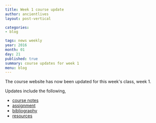 ```yaml
---
title: Week 1 course update
author: ancientlives
layout: post-vertical

categories:
- blog

tags: news weekly
year: 2016
month: 01
day: 21
published: true
summary: course updates for week 1
menu: blog
---
```


The course website has now been updated for this week's class, week 1.

Updates include the following,

* [course notes](/notes)
* [assignment](/assignments)
* [bibliography](/bibliography)
* [resources](/links)
